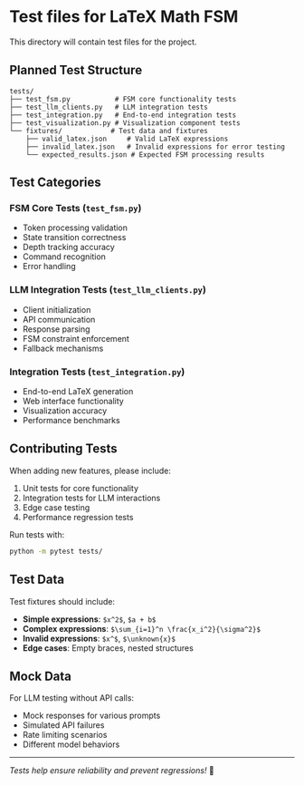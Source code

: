 # Test files for LaTeX Math FSM

This directory will contain test files for the project.

## Planned Test Structure

```
tests/
├── test_fsm.py           # FSM core functionality tests
├── test_llm_clients.py   # LLM integration tests  
├── test_integration.py   # End-to-end integration tests
├── test_visualization.py # Visualization component tests
└── fixtures/            # Test data and fixtures
    ├── valid_latex.json     # Valid LaTeX expressions
    ├── invalid_latex.json   # Invalid expressions for error testing
    └── expected_results.json # Expected FSM processing results
```

## Test Categories

### FSM Core Tests (`test_fsm.py`)
- Token processing validation
- State transition correctness
- Depth tracking accuracy
- Command recognition
- Error handling

### LLM Integration Tests (`test_llm_clients.py`)
- Client initialization
- API communication
- Response parsing
- FSM constraint enforcement
- Fallback mechanisms

### Integration Tests (`test_integration.py`)
- End-to-end LaTeX generation
- Web interface functionality
- Visualization accuracy
- Performance benchmarks

## Contributing Tests

When adding new features, please include:
1. Unit tests for core functionality
2. Integration tests for LLM interactions
3. Edge case testing
4. Performance regression tests

Run tests with:
```bash
python -m pytest tests/
```

## Test Data

Test fixtures should include:
- **Simple expressions**: `$x^2$`, `$a + b$`
- **Complex expressions**: `$\sum_{i=1}^n \frac{x_i^2}{\sigma^2}$`
- **Invalid expressions**: `$x^$`, `$\unknown{x}$`
- **Edge cases**: Empty braces, nested structures

## Mock Data

For LLM testing without API calls:
- Mock responses for various prompts
- Simulated API failures
- Rate limiting scenarios
- Different model behaviors

---

*Tests help ensure reliability and prevent regressions!* 🧪